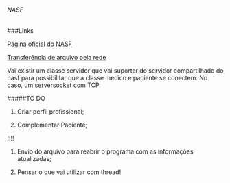 ###### NASF

###Links

[Página oficial do NASF](http://dab.saude.gov.br/portaldab/ape_nasf.php)

[Transferência de arquivo pela rede](https://www.devmedia.com.br/java-socket-transferencia-de-arquivos-pela-rede/32107)


Vai existir um classe servidor que vai suportar do servidor compartilhado do nasf para possibilitar que a classe medico e paciente se conectem. 
No caso, um serversocket com TCP. 


#####TO DO
1. Criar perfil profissional;

2. Complementar Paciente;


!!!!

1. Envio do arquivo para reabrir o programa com as informações atualizadas;

3. Pensar o que vai utilizar com thread! 
